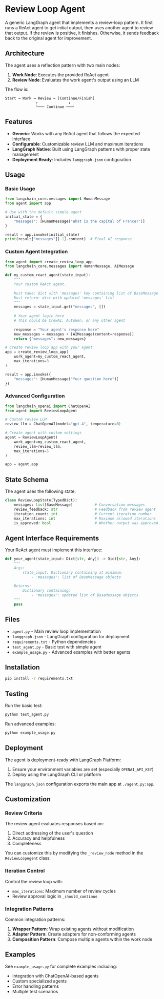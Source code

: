 # Review Loop Agent

A generic LangGraph agent that implements a review-loop pattern. It first runs a ReAct agent to get initial output, then uses another agent to review that output. If the review is positive, it finishes. Otherwise, it sends feedback back to the original agent for improvement.

## Architecture

The agent uses a reflection pattern with two main nodes:

1. **Work Node**: Executes the provided ReAct agent
2. **Review Node**: Evaluates the work agent's output using an LLM

The flow is:
```
Start → Work → Review → [Continue/Finish]
              ↑              ↓
              └─── Continue ───┘
```

## Features

- **Generic**: Works with any ReAct agent that follows the expected interface
- **Configurable**: Customizable review LLM and maximum iterations
- **LangGraph Native**: Built using LangGraph patterns with proper state management
- **Deployment Ready**: Includes `langgraph.json` configuration

## Usage

### Basic Usage

```python
from langchain_core.messages import HumanMessage
from agent import app

# Use with the default simple agent
initial_state = {
    "messages": [HumanMessage("What is the capital of France?")]
}

result = app.invoke(initial_state)
print(result["messages"][-1].content)  # Final AI response
```

### Custom Agent Integration

```python
from agent import create_review_loop_app
from langchain_core.messages import HumanMessage, AIMessage

def my_custom_react_agent(state_input):
    """
    Your custom ReAct agent.
    
    Must take: dict with 'messages' key containing list of BaseMessage objects
    Must return: dict with updated 'messages' list
    """
    messages = state_input.get("messages", [])
    
    # Your agent logic here
    # This could be CrewAI, AutoGen, or any other agent
    
    response = "Your agent's response here"
    new_messages = messages + [AIMessage(content=response)]
    return {"messages": new_messages}

# Create review loop app with your agent
app = create_review_loop_app(
    work_agent=my_custom_react_agent,
    max_iterations=3
)

result = app.invoke({
    "messages": [HumanMessage("Your question here")]
})
```

### Advanced Configuration

```python
from langchain_openai import ChatOpenAI
from agent import ReviewLoopAgent

# Custom review LLM
review_llm = ChatOpenAI(model="gpt-4", temperature=0)

# Create agent with custom settings
agent = ReviewLoopAgent(
    work_agent=my_custom_react_agent,
    review_llm=review_llm,
    max_iterations=5
)

app = agent.app
```

## State Schema

The agent uses the following state:

```python
class ReviewLoopState(TypedDict):
    messages: list[BaseMessage]          # Conversation messages
    review_feedback: str                 # Feedback from review agent
    iteration_count: int                 # Current iteration number
    max_iterations: int                  # Maximum allowed iterations
    is_approved: bool                    # Whether output was approved
```

## Agent Interface Requirements

Your ReAct agent must implement this interface:

```python
def your_agent(state_input: Dict[str, Any]) -> Dict[str, Any]:
    """
    Args:
        state_input: Dictionary containing at minimum:
            - 'messages': list of BaseMessage objects
    
    Returns:
        Dictionary containing:
            - 'messages': updated list of BaseMessage objects
    """
    pass
```

## Files

- `agent.py` - Main review loop implementation
- `langgraph.json` - LangGraph configuration for deployment
- `requirements.txt` - Python dependencies
- `test_agent.py` - Basic test with simple agent
- `example_usage.py` - Advanced examples with better agents

## Installation

```bash
pip install -r requirements.txt
```

## Testing

Run the basic test:
```bash
python test_agent.py
```

Run advanced examples:
```bash
python example_usage.py
```

## Deployment

The agent is deployment-ready with LangGraph Platform:

1. Ensure your environment variables are set (especially `OPENAI_API_KEY`)
2. Deploy using the LangGraph CLI or platform

The `langgraph.json` configuration exports the main app at `./agent.py:app`.

## Customization

### Review Criteria

The review agent evaluates responses based on:
1. Direct addressing of the user's question
2. Accuracy and helpfulness
3. Completeness

You can customize this by modifying the `_review_node` method in the `ReviewLoopAgent` class.

### Iteration Control

Control the review loop with:
- `max_iterations`: Maximum number of review cycles
- Review approval logic in `_should_continue`

### Integration Patterns

Common integration patterns:
1. **Wrapper Pattern**: Wrap existing agents without modification
2. **Adapter Pattern**: Create adapters for non-conforming agents
3. **Composition Pattern**: Compose multiple agents within the work node

## Examples

See `example_usage.py` for complete examples including:
- Integration with ChatOpenAI-based agents
- Custom specialized agents
- Error handling patterns
- Multiple test scenarios
